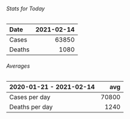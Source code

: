 ###### Stats for Today
| Date   |   2021-02-14 |
|:-------|-------------:|
| Cases  |        63850 |
| Deaths |         1080 |

###### Averages
| 2020-01-21 - 2021-02-14   |   avg |
|:--------------------------|------:|
| Cases per day             | 70800 |
| Deaths per day            |  1240 |